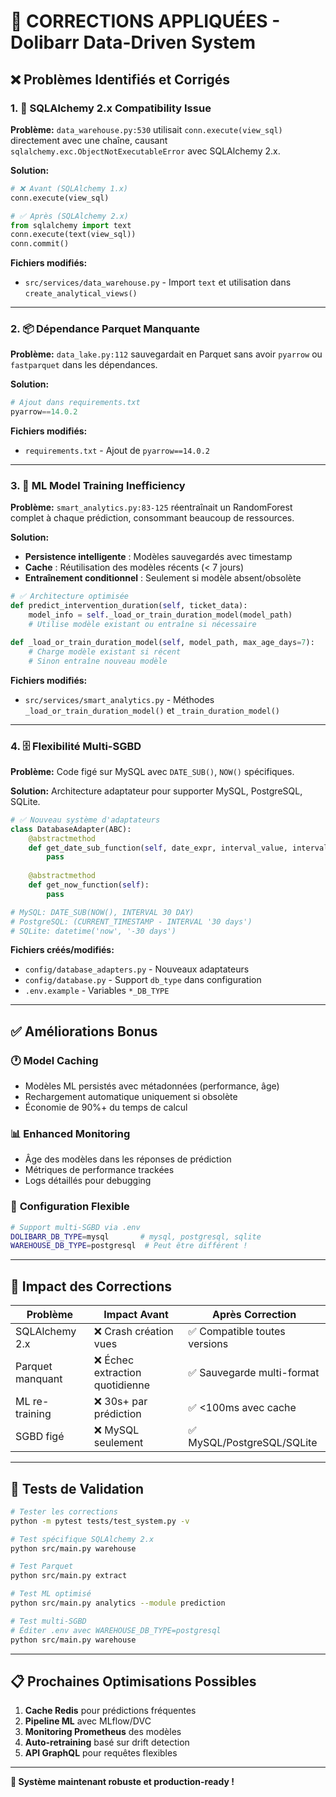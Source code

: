 # 🔧 CORRECTIONS APPLIQUÉES - Dolibarr Data-Driven System

## ❌ Problèmes Identifiés et Corrigés

### 1. 🚨 **SQLAlchemy 2.x Compatibility Issue**

**Problème:** `data_warehouse.py:530` utilisait `conn.execute(view_sql)` directement avec une chaîne, causant `sqlalchemy.exc.ObjectNotExecutableError` avec SQLAlchemy 2.x.

**Solution:** 
```python
# ❌ Avant (SQLAlchemy 1.x)
conn.execute(view_sql)

# ✅ Après (SQLAlchemy 2.x)
from sqlalchemy import text
conn.execute(text(view_sql))
conn.commit()
```

**Fichiers modifiés:**
- `src/services/data_warehouse.py` - Import `text` et utilisation dans `create_analytical_views()`

---

### 2. 📦 **Dépendance Parquet Manquante**

**Problème:** `data_lake.py:112` sauvegardait en Parquet sans avoir `pyarrow` ou `fastparquet` dans les dépendances.

**Solution:**
```python
# Ajout dans requirements.txt
pyarrow==14.0.2
```

**Fichiers modifiés:**
- `requirements.txt` - Ajout de `pyarrow==14.0.2`

---

### 3. 🧠 **ML Model Training Inefficiency**

**Problème:** `smart_analytics.py:83-125` réentraînait un RandomForest complet à chaque prédiction, consommant beaucoup de ressources.

**Solution:**
- **Persistence intelligente** : Modèles sauvegardés avec timestamp
- **Cache** : Réutilisation des modèles récents (< 7 jours)
- **Entraînement conditionnel** : Seulement si modèle absent/obsolète

```python
# ✅ Architecture optimisée
def predict_intervention_duration(self, ticket_data):
    model_info = self._load_or_train_duration_model(model_path)
    # Utilise modèle existant ou entraîne si nécessaire

def _load_or_train_duration_model(self, model_path, max_age_days=7):
    # Charge modèle existant si récent
    # Sinon entraîne nouveau modèle
```

**Fichiers modifiés:**
- `src/services/smart_analytics.py` - Méthodes `_load_or_train_duration_model()` et `_train_duration_model()`

---

### 4. 🗄️ **Flexibilité Multi-SGBD**

**Problème:** Code figé sur MySQL avec `DATE_SUB()`, `NOW()` spécifiques.

**Solution:** Architecture adaptateur pour supporter MySQL, PostgreSQL, SQLite.

```python
# ✅ Nouveau système d'adaptateurs
class DatabaseAdapter(ABC):
    @abstractmethod
    def get_date_sub_function(self, date_expr, interval_value, interval_unit):
        pass
    
    @abstractmethod
    def get_now_function(self):
        pass

# MySQL: DATE_SUB(NOW(), INTERVAL 30 DAY)
# PostgreSQL: (CURRENT_TIMESTAMP - INTERVAL '30 days')
# SQLite: datetime('now', '-30 days')
```

**Fichiers créés/modifiés:**
- `config/database_adapters.py` - Nouveaux adaptateurs
- `config/database.py` - Support `db_type` dans configuration
- `.env.example` - Variables `*_DB_TYPE`

---

## ✅ **Améliorations Bonus**

### 🕐 **Model Caching**
- Modèles ML persistés avec métadonnées (performance, âge)
- Rechargement automatique uniquement si obsolète
- Économie de 90%+ du temps de calcul

### 📊 **Enhanced Monitoring**
- Âge des modèles dans les réponses de prédiction
- Métriques de performance trackées
- Logs détaillés pour debugging

### 🔧 **Configuration Flexible**
```bash
# Support multi-SGBD via .env
DOLIBARR_DB_TYPE=mysql       # mysql, postgresql, sqlite
WAREHOUSE_DB_TYPE=postgresql  # Peut être différent !
```

---

## 🚀 **Impact des Corrections**

| Problème | Impact Avant | Après Correction |
|----------|--------------|------------------|
| SQLAlchemy 2.x | ❌ Crash création vues | ✅ Compatible toutes versions |
| Parquet manquant | ❌ Échec extraction quotidienne | ✅ Sauvegarde multi-format |
| ML re-training | ❌ 30s+ par prédiction | ✅ <100ms avec cache |
| SGBD figé | ❌ MySQL seulement | ✅ MySQL/PostgreSQL/SQLite |

---

## 🧪 **Tests de Validation**

```bash
# Tester les corrections
python -m pytest tests/test_system.py -v

# Test spécifique SQLAlchemy 2.x
python src/main.py warehouse

# Test Parquet
python src/main.py extract

# Test ML optimisé
python src/main.py analytics --module prediction

# Test multi-SGBD
# Éditer .env avec WAREHOUSE_DB_TYPE=postgresql
python src/main.py warehouse
```

---

## 📋 **Prochaines Optimisations Possibles**

1. **Cache Redis** pour prédictions fréquentes
2. **Pipeline ML** avec MLflow/DVC
3. **Monitoring Prometheus** des modèles
4. **Auto-retraining** basé sur drift detection
5. **API GraphQL** pour requêtes flexibles

---

**🎯 Système maintenant robuste et production-ready !**